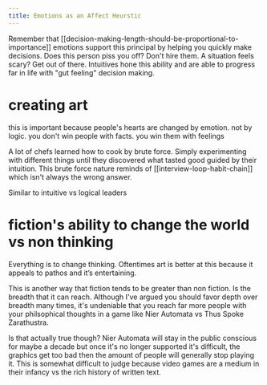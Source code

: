 ```yaml
---
title: Emotions as an Affect Heurstic
---
```

Remember that [[decision-making-length-should-be-proportional-to-importance]]
emotions support this principal by helping you quickly make decisions. Does this person piss you off? Don't hire them. A situation feels scary? Get out of there. Intuitives hone this ability and are able to progress far in life with "gut feeling" decision making. 

# creating art
this is important because people's hearts are changed by emotion. not by logic. you don't win people with facts. you win them with feelings

A lot of chefs learned how to cook by brute force. Simply experimenting with different things until they discovered what tasted good guided by their intuition. This brute force nature reminds of [[interview-loop-habit-chain]] which isn't always the wrong answer. 

Similar to intuitive vs logical leaders 

# fiction's ability to change the world vs non thinking   
Everything is to change thinking. Oftentimes art is better at this because it appeals to pathos and it’s entertaining.

This is another way that fiction tends to be greater than non fiction. Is the breadth that it can reach. Although I've argued you should favor depth over breadth many times, it's undeniable that you reach far more people with your philsophical thoughts in a game like Nier Automata vs Thus Spoke Zarathustra. 

Is that actually true though? Nier Automata will stay in the public conscious for maybe a decade but once it's no longer supported it's difficult, the graphics get too bad then the amount of people will generally stop playing it. This is somewhat difficult to judge because video games are a medium in their infancy vs the rich history of written text. 

